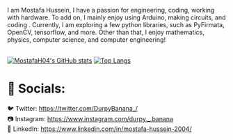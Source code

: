 

I am Mostafa Hussein, I have a passion for engineering, coding, working with hardware. To add on, I mainly enjoy using Arduino, 
making circuits, and coding . Currently, I am exploring a few python libraries, 
such as PyFirmata, OpenCV, tensorflow, and more. Other than that, I enjoy mathematics, physics, computer science, and computer engineering! <br/><br/>

[![MostafaH04's GitHub stats](https://github-readme-stats.vercel.app/api?username=MostafaH04&theme=tokyonight&hide=prs,issues&hide_border=true&border_radius=0&count_private=true)](https://github.com/MostafaH04)
[![Top Langs](https://github-readme-stats.vercel.app/api/top-langs/?username=MostafaH04&hide=Processing&layout=compact&theme=tokyonight&hide_border=true&border_radius=0&card_width=460)](https://github.com/MostafaH04)

# 📣 Socials:<br />
🐦 Twitter: https://twitter.com/DurpyBanana_/ <br />
📷 Instagram: https://www.instagram.com/durpy._.banana <br />
📜 LinkedIn: https://www.linkedin.com/in/mostafa-hussein-2004/ <br />
